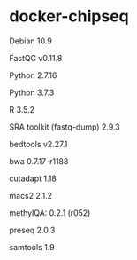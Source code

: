 # docker-chipseq

Debian 10.9

FastQC v0.11.8

Python 2.7.16

Python 3.7.3

R 3.5.2

SRA toolkit (fastq-dump) 2.9.3

bedtools v2.27.1

bwa 0.7.17-r1188

cutadapt 1.18

macs2 2.1.2

methylQA: 0.2.1 (r052)

preseq 2.0.3

samtools 1.9

